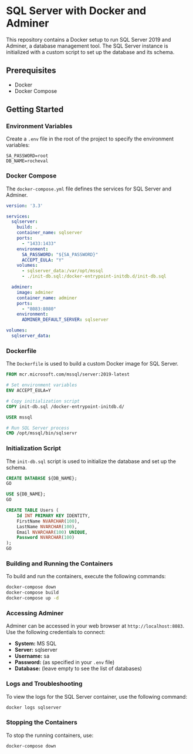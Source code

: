 
# SQL Server with Docker and Adminer

This repository contains a Docker setup to run SQL Server 2019 and Adminer, a database management tool. The SQL Server instance is initialized with a custom script to set up the database and its schema.

## Prerequisites

- Docker
- Docker Compose

## Getting Started

### Environment Variables

Create a `.env` file in the root of the project to specify the environment variables:

```env
SA_PASSWORD=root
DB_NAME=rocheval
```

### Docker Compose

The `docker-compose.yml` file defines the services for SQL Server and Adminer.

```yaml
version: '3.3'

services:
  sqlserver:
    build: .
    container_name: sqlserver
    ports:
      - "1433:1433"
    environment:
      SA_PASSWORD: "${SA_PASSWORD}"
      ACCEPT_EULA: "Y"
    volumes:
      - sqlserver_data:/var/opt/mssql
      - ./init-db.sql:/docker-entrypoint-initdb.d/init-db.sql

  adminer:
    image: adminer
    container_name: adminer
    ports:
      - "8083:8080"
    environment:
      ADMINER_DEFAULT_SERVER: sqlserver

volumes:
  sqlserver_data:
```

### Dockerfile

The `Dockerfile` is used to build a custom Docker image for SQL Server.

```Dockerfile
FROM mcr.microsoft.com/mssql/server:2019-latest

# Set environment variables
ENV ACCEPT_EULA=Y

# Copy initialization script
COPY init-db.sql /docker-entrypoint-initdb.d/

USER mssql

# Run SQL Server process
CMD /opt/mssql/bin/sqlservr
```

### Initialization Script

The `init-db.sql` script is used to initialize the database and set up the schema.

```sql
CREATE DATABASE ${DB_NAME};
GO

USE ${DB_NAME};
GO

CREATE TABLE Users (
    Id INT PRIMARY KEY IDENTITY,
    FirstName NVARCHAR(100),
    LastName NVARCHAR(100),
    Email NVARCHAR(100) UNIQUE,
    Password NVARCHAR(100)
);
GO
```

### Building and Running the Containers

To build and run the containers, execute the following commands:

```sh
docker-compose down
docker-compose build
docker-compose up -d
```

### Accessing Adminer

Adminer can be accessed in your web browser at `http://localhost:8083`. Use the following credentials to connect:

- **System:** MS SQL
- **Server:** sqlserver
- **Username:** sa
- **Password:** (as specified in your `.env` file)
- **Database:** (leave empty to see the list of databases)

### Logs and Troubleshooting

To view the logs for the SQL Server container, use the following command:

```sh
docker logs sqlserver
```

### Stopping the Containers

To stop the running containers, use:

```sh
docker-compose down
```
